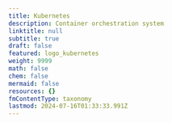 ```yaml
---
title: Kubernetes
description: Container orchestration system
linktitle: null
subtitle: true
draft: false
featured: logo_kubernetes
weight: 9999
math: false
chem: false
mermaid: false
resources: {}
fmContentType: taxonomy
lastmod: 2024-07-16T01:33:33.991Z
---
```

